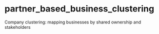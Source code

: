 # partner_based_business_clustering
Company clustering: mapping businesses by shared ownership and stakeholders
